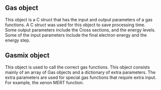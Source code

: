 ## Gas object

This object is a C struct that has the input and output parameters of a gas functions. A C struct was used for this object to save processing time. Some output parameters include the Cross sections, and the energy levels. Some of the input parameters include the final electron energy and the energy step. 

## Gasmix object 

This object is used to call the correct gas functions. This object consists mainly of an array of Gas objects and a dictionary of extra parameters. The extra parameters are used for special gas functions that require extra input. For example, the xenon MERT function. 

